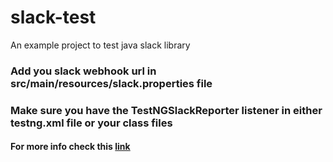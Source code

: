 # slack-test
An example project to test java slack library

### Add you slack webhook url in src/main/resources/slack.properties file

### Make sure you have the TestNGSlackReporter listener in either testng.xml file or your class files

#### For more info check this [link](https://github.com/AutomationReddy/java-slack-notify#readme)
